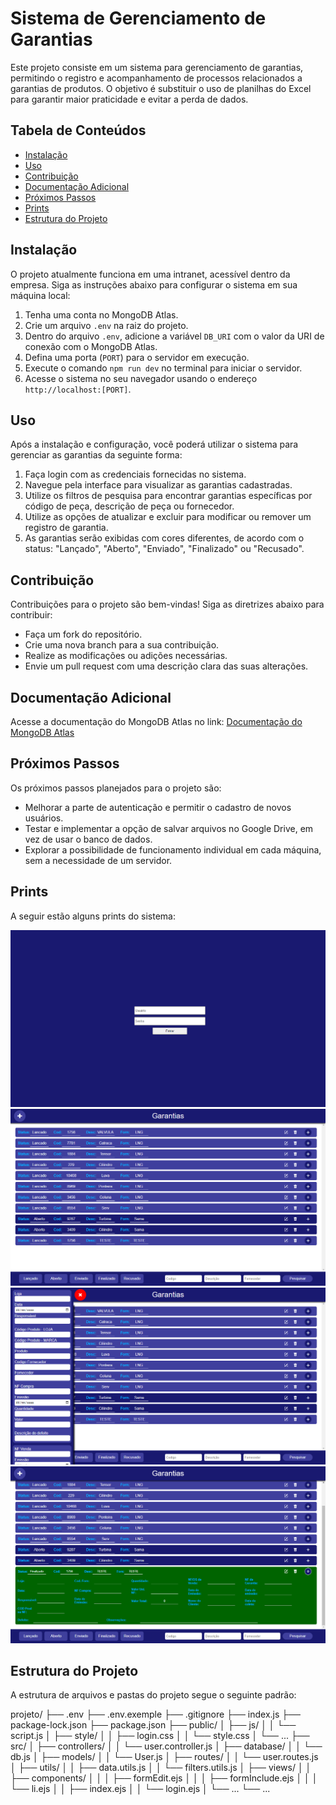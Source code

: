 # Sistema de Gerenciamento de Garantias

Este projeto consiste em um sistema para gerenciamento de garantias, permitindo o registro e acompanhamento de processos relacionados a garantias de produtos. O objetivo é substituir o uso de planilhas do Excel para garantir maior praticidade e evitar a perda de dados.

## Tabela de Conteúdos

- [Instalação](#instalação)
- [Uso](#uso)
- [Contribuição](#contribuição)
- [Documentação Adicional](#documentação-adicional)
- [Próximos Passos](#próximos-passos)
- [Prints](#prints)
- [Estrutura do Projeto](#estrutura-do-projeto)

## Instalação

O projeto atualmente funciona em uma intranet, acessível dentro da empresa. Siga as instruções abaixo para configurar o sistema em sua máquina local:

1. Tenha uma conta no MongoDB Atlas.
2. Crie um arquivo `.env` na raiz do projeto.
3. Dentro do arquivo `.env`, adicione a variável `DB_URI` com o valor da URI de conexão com o MongoDB Atlas.
4. Defina uma porta (`PORT`) para o servidor em execução.
5. Execute o comando `npm run dev` no terminal para iniciar o servidor.
6. Acesse o sistema no seu navegador usando o endereço `http://localhost:[PORT]`.

## Uso

Após a instalação e configuração, você poderá utilizar o sistema para gerenciar as garantias da seguinte forma:

1. Faça login com as credenciais fornecidas no sistema.
2. Navegue pela interface para visualizar as garantias cadastradas.
3. Utilize os filtros de pesquisa para encontrar garantias específicas por código de peça, descrição de peça ou fornecedor.
4. Utilize as opções de atualizar e excluir para modificar ou remover um registro de garantia.
5. As garantias serão exibidas com cores diferentes, de acordo com o status: "Lançado", "Aberto", "Enviado", "Finalizado" ou "Recusado".

## Contribuição

Contribuições para o projeto são bem-vindas! Siga as diretrizes abaixo para contribuir:

- Faça um fork do repositório.
- Crie uma nova branch para a sua contribuição.
- Realize as modificações ou adições necessárias.
- Envie um pull request com uma descrição clara das suas alterações.

## Documentação Adicional

Acesse a documentação do MongoDB Atlas no link: [Documentação do MongoDB Atlas](https://docs.atlas.mongodb.com/)

## Próximos Passos

Os próximos passos planejados para o projeto são:

- Melhorar a parte de autenticação e permitir o cadastro de novos usuários.
- Testar e implementar a opção de salvar arquivos no Google Drive, em vez de usar o banco de dados.
- Explorar a possibilidade de funcionamento individual em cada máquina, sem a necessidade de um servidor.

## Prints

A seguir estão alguns prints do sistema:

![Tela de Login](screenshots/login.png)
![Tela de Garantias](screenshots/garantias.png)
![Formulário](screenshots/form.png)
![Tela de Detalhes da Garantia](screenshots/detalhes-garantias.png)

## Estrutura do Projeto

A estrutura de arquivos e pastas do projeto segue o seguinte padrão:

projeto/
  ├── .env
  ├── .env.exemple
  ├── .gitignore
  ├── index.js
  ├── package-lock.json
  ├── package.json
  ├── public/
  │    ├── js/
  │    │    └── script.js
  │    ├── style/
  │    │    ├── login.css
  │    │    └── style.css
  │    └── ...
  ├── src/
  │    ├── controllers/
  │    │    └── user.controller.js
  │    ├── database/
  │    │    └── db.js
  │    ├── models/
  │    │    └── User.js
  │    ├── routes/
  │    │    └── user.routes.js
  │    ├── utils/
  │    │    ├── data.utils.js
  │    │    └── filters.utils.js
  │    ├── views/
  │    │    ├── components/
  │    │    │    ├── formEdit.ejs
  │    │    │    ├── formInclude.ejs
  │    │    │    └── li.ejs
  │    │    ├── index.ejs
  │    │    └── login.ejs
  │    └── ...
  └── ...


